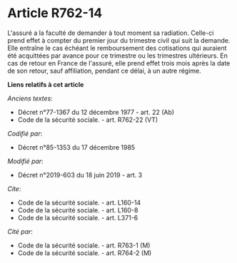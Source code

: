 # Article R762-14

L'assuré a la faculté de demander à tout moment sa radiation. Celle-ci prend effet à compter du premier jour du trimestre
civil qui suit la demande. Elle entraîne le cas échéant le remboursement des cotisations qui auraient été acquittées par
avance pour ce trimestre ou les trimestres ultérieurs. En cas de retour en France de l'assuré, elle prend effet trois mois
après la date de son retour, sauf affiliation, pendant ce délai, à un autre régime.

**Liens relatifs à cet article**

_Anciens textes_:

  - Décret n°77-1367 du 12 décembre 1977 - art. 22 (Ab)
  - Code de la sécurité sociale. - art. R762-22 (VT)

_Codifié par_:

  - Décret n°85-1353 du 17 décembre 1985

_Modifié par_:

  - Décret n°2019-603 du 18 juin 2019 - art. 3

_Cite_:

  - Code de la sécurité sociale. - art. L160-14
  - Code de la sécurité sociale. - art. L160-8
  - Code de la sécurité sociale. - art. L371-6

_Cité par_:

  - Code de la sécurité sociale. - art. R763-1 (M)
  - Code de la sécurité sociale. - art. R764-2 (M)
